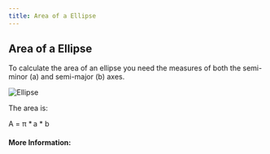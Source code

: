 ```yaml
---
title: Area of a Ellipse
---
```

## Area of a Ellipse

To calculate the area of an ellipse you need the measures of both the semi-minor (a) and semi-major (b) axes.

![Ellipse](https://upload.wikimedia.org/wikipedia/commons/thumb/9/96/Ellipse-def0.svg/300px-Ellipse-def0.svg.png)

The area is:

A = <span class="texhtml"><span class="texhtml">π</span> * a * b

#### More Information:
<!-- Please add any articles you think might be helpful to read before writing the article -->


